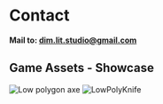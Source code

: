 # Contact
**Mail to: [dim.lit.studio@gmail.com](mailto:dim.lit.studio@gmail.com)**

## Game Assets - Showcase

![Low polygon axe](https://user-images.githubusercontent.com/80362509/110819341-62d49d00-828e-11eb-91fc-ae854f632e65.png) ![LowPolyKnife](https://user-images.githubusercontent.com/80362509/110842935-05e5e080-82a8-11eb-809d-df7edde18c06.png)

